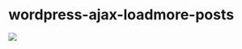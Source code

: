 # wordpress-ajax-loadmore-posts
<img src="/demo photos/screencapture-localhost-sandboxltc-courses-2023-06-26-14_08_05.png"/>
